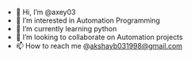- 👋 Hi, I’m @axey03
- 👀 I’m interested in Automation Programming 
- 🌱 I’m currently learning python
- 💞️ I’m looking to collaborate on Automation projects
- 📫 How to reach me @akshayb031998@gmail.com

<!---
axey03/axey03 is a ✨ special ✨ repository because its `README.md` (this file) appears on your GitHub profile.
You can click the Preview link to take a look at your changes.
--->

